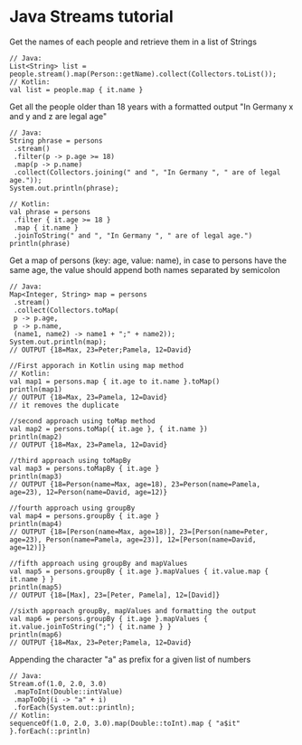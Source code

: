 # Java Streams tutorial

Get the names of each people and retrieve them in a list of Strings
```
// Java:
List<String> list = people.stream().map(Person::getName).collect(Collectors.toList());
// Kotlin:
val list = people.map { it.name }
```
Get all the people older than 18 years with a formatted output "In Germany x and y and z are legal age"
```
// Java:
String phrase = persons
 .stream()
 .filter(p -> p.age >= 18)
 .map(p -> p.name)
 .collect(Collectors.joining(" and ", "In Germany ", " are of legal age."));
System.out.println(phrase);

// Kotlin:
val phrase = persons
 .filter { it.age >= 18 }
 .map { it.name }
 .joinToString(" and ", "In Germany ", " are of legal age.")
println(phrase)
```
Get a map of persons (key: age, value: name), in case to persons have the same age, the value should append both names separated by semicolon
```
// Java:
Map<Integer, String> map = persons
 .stream()
 .collect(Collectors.toMap(
 p -> p.age,
 p -> p.name,
 (name1, name2) -> name1 + ";" + name2));
System.out.println(map);
// OUTPUT {18=Max, 23=Peter;Pamela, 12=David}

//First apporach in Kotlin using map method
// Kotlin:
val map1 = persons.map { it.age to it.name }.toMap()
println(map1)
// OUTPUT {18=Max, 23=Pamela, 12=David} 
// it removes the duplicate

//second approach using toMap method
val map2 = persons.toMap({ it.age }, { it.name })
println(map2)
// OUTPUT {18=Max, 23=Pamela, 12=David}

//third approach using toMapBy
val map3 = persons.toMapBy { it.age }
println(map3)
// OUTPUT {18=Person(name=Max, age=18), 23=Person(name=Pamela, age=23), 12=Person(name=David, age=12)}

//fourth approach using groupBy
val map4 = persons.groupBy { it.age }
println(map4)
// OUTPUT {18=[Person(name=Max, age=18)], 23=[Person(name=Peter, age=23), Person(name=Pamela, age=23)], 12=[Person(name=David, age=12)]}

//fifth approach using groupBy and mapValues
val map5 = persons.groupBy { it.age }.mapValues { it.value.map { it.name } }
println(map5)
// OUTPUT {18=[Max], 23=[Peter, Pamela], 12=[David]}

//sixth approach groupBy, mapValues and formatting the output
val map6 = persons.groupBy { it.age }.mapValues { it.value.joinToString(";") { it.name } }
println(map6)
// OUTPUT {18=Max, 23=Peter;Pamela, 12=David}
```

Appending the character "a" as prefix for a given list of numbers
```
// Java:
Stream.of(1.0, 2.0, 3.0)
 .mapToInt(Double::intValue)
 .mapToObj(i -> "a" + i)
 .forEach(System.out::println);
// Kotlin:
sequenceOf(1.0, 2.0, 3.0).map(Double::toInt).map { "a$it" }.forEach(::println)
```

